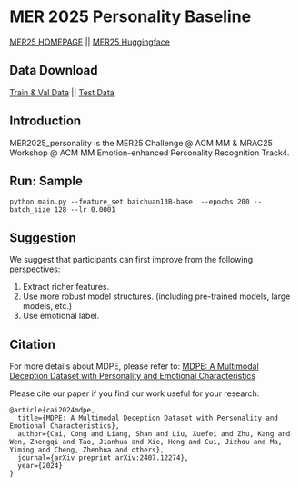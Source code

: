 # MER 2025 Personality Baseline 

<a href="https://zeroqiaoba.github.io/MER2025-website/">MER25 HOMEPAGE</a> ||  <a href="https://huggingface.co/datasets/MERChallenge/MER2025">MER25 Huggingface</a> 

## Data Download 
<a href="https://huggingface.co/datasets/MDPEdataset/MDPE_Dataset/">Train & Val Data</a> ||  <a href="https://huggingface.co/datasets/MDPEdataset/MER2025_personality/">Test Data</a> 

## Introduction

MER2025_personality is the MER25 Challenge @ ACM MM & MRAC25 Workshop @ ACM MM Emotion-enhanced Personality Recognition Track4.



## Run: Sample 


```
python main.py --feature_set baichuan13B-base  --epochs 200 --batch_size 128 --lr 0.0001 
```

## Suggestion
We suggest that participants can first improve from the following perspectives:

1. Extract richer features.
2. Use more robust model structures. (including pre-trained models, large models, etc.)
3. Use emotional label.



## Citation
For more details about MDPE, please refer to:
[MDPE: A Multimodal Deception Dataset with Personality and Emotional Characteristics](https://arxiv.org/abs/2407.12274)

Please cite our paper if you find our work useful for your research:

```
@article{cai2024mdpe,
  title={MDPE: A Multimodal Deception Dataset with Personality and Emotional Characteristics},
  author={Cai, Cong and Liang, Shan and Liu, Xuefei and Zhu, Kang and Wen, Zhengqi and Tao, Jianhua and Xie, Heng and Cui, Jizhou and Ma, Yiming and Cheng, Zhenhua and others},
  journal={arXiv preprint arXiv:2407.12274},
  year={2024}
}
```
